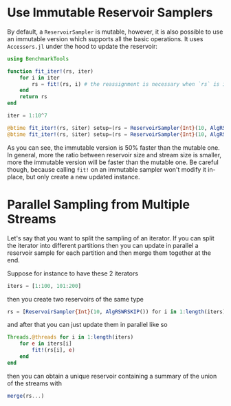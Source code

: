 
# Use Immutable Reservoir Samplers

By default, a `ReservoirSampler` is mutable, however, it is
also possible to use an immutable version which supports
all the basic operations. It uses `Accessors.jl` under the
hood to update the reservoir:

```julia
using BenchmarkTools

function fit_iter!(rs, iter)
	for i in iter
		rs = fit!(rs, i) # the reassignment is necessary when `rs` is immutable
	end
	return rs
end

iter = 1:10^7

@btime fit_iter!(rs, $iter) setup=(rs = ReservoirSampler{Int}(10, AlgRSWRSKIP(); mutable = true))
@btime fit_iter!(rs, $iter) setup=(rs = ReservoirSampler{Int}(10, AlgRSWRSKIP(); mutable = false))
```

As you can see, the immutable version is 50% faster than 
the mutable one. In general, more the ratio between reservoir 
size and stream size is smaller, more the immutable version
will be faster than the mutable one. Be careful though, because
calling `fit!` on an immutable sampler won't modify it in-place,
but only create a new updated instance.

# Parallel Sampling from Multiple Streams

Let's say that you want to split the sampling of an iterator. If you can split the iterator into
different partitions then you can update in parallel a reservoir sample for each partition and then
merge them together at the end.

Suppose for instance to have these 2 iterators

```julia
iters = [1:100, 101:200]
```

then you create two reservoirs of the same type

```julia
rs = [ReservoirSampler{Int}(10, AlgRSWRSKIP()) for i in 1:length(iters)]
```

and after that you can just update them in parallel like so

```julia
Threads.@threads for i in 1:length(iters)
	for e in iters[i]
		fit!(rs[i], e)
	end
end
```

then you can obtain a unique reservoir containing a summary of the union of the streams
with

```julia
merge(rs...)
```
